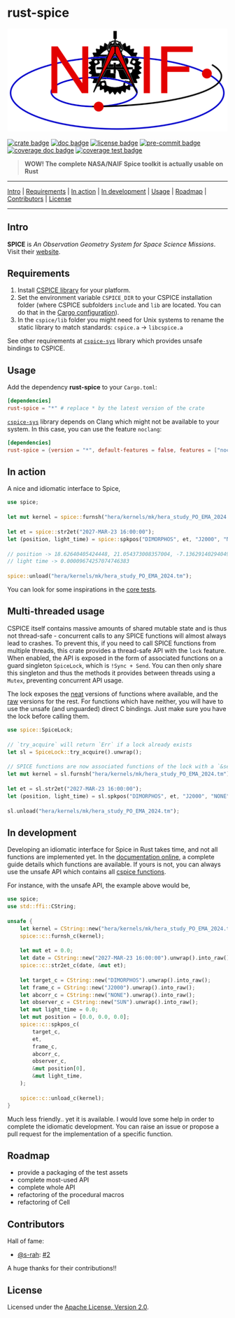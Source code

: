 # rust-spice

[![logo image]][repository link]

[![crate badge]][crate link]
[![doc badge]][doc link]
[![license badge]][license link]
[![pre-commit badge]][pre-commit link]
[![coverage doc badge]][coverage doc link]
[![coverage test badge]][coverage test link]

> **WOW! The complete NASA/NAIF Spice toolkit is actually usable on Rust**

---

[Intro](#intro) |
[Requirements](#requirements) |
[In action](#in-action) |
[In development](#in-development) |
[Usage](#usage) |
[Roadmap](#roadmap) |
[Contributors](#contributors) |
[License](#license)

---

## Intro

**SPICE** is *An Observation Geometry System for Space Science Missions*. Visit
their [website][naif link].

## Requirements

1) Install [CSPICE library][cspice install link] for your platform.
2) Set the environment variable `CSPICE_DIR` to your CSPICE installation folder
   (where CSPICE subfolders `include` and `lib` are located. You can do that in the
   [Cargo configuration][config doc]).
3) In the `cspice/lib` folder you might need for Unix systems to rename the
   static library to match standards: `cspice.a` -> `libcspice.a`

See other requirements at [`cspice-sys`][cspice-sys link] library which provides
unsafe bindings to CSPICE.

## Usage

Add the dependency **rust-spice** to your `Cargo.toml`:

```toml
[dependencies]
rust-spice = "*" # replace * by the latest version of the crate
```

[`cspice-sys`][cspice-sys link] library depends on Clang which might not be
available to your system. In this case, you can use the feature `noclang`:

```toml
[dependencies]
rust-spice = {version = "*", default-features = false, features = ["noclang"] }
```

## In action

A nice and idiomatic interface to Spice,

```rust
use spice;

let mut kernel = spice::furnsh("hera/kernels/mk/hera_study_PO_EMA_2024.tm");

let et = spice::str2et("2027-MAR-23 16:00:00");
let (position, light_time) = spice::spkpos("DIMORPHOS", et, "J2000", "NONE", "SUN");

// position -> 18.62640405424448, 21.054373008357004, -7.136291402940499
// light time -> 0.00009674257074746383

spice::unload("hera/kernels/mk/hera_study_PO_EMA_2024.tm");
```

You can look for some inspirations in the [core tests][core tests link].

## Multi-threaded usage

CSPICE itself contains massive amounts of shared mutable state and is thus not thread-safe - concurrent
calls to any SPICE functions will almost always lead to crashes. To prevent this, if you need
to call SPICE functions from multiple threads, this crate provides a thread-safe API with the `lock`
feature. When enabled, the API is exposed in the form of associated functions on a guard singleton 
`SpiceLock`, which is `!Sync + Send`. You can then only share this singleton and thus the methods it
provides between threads using a `Mutex`, preventing concurrent API usage.

The lock exposes the [neat][neat link] versions of functions where available, and the [raw][raw link] versions for the rest.
For functions which have neither, you will have to use the unsafe (and unguarded) direct C bindings.
Just make sure you have the lock before calling them.

```rust
use spice::SpiceLock;

// `try_acquire` will return `Err` if a lock already exists
let sl = SpiceLock::try_acquire().unwrap();

// SPICE functions are now associated functions of the lock with a `&self` arg
let mut kernel = sl.furnsh("hera/kernels/mk/hera_study_PO_EMA_2024.tm");

let et = sl.str2et("2027-MAR-23 16:00:00");
let (position, light_time) = sl.spkpos("DIMORPHOS", et, "J2000", "NONE", "SUN");

sl.unload("hera/kernels/mk/hera_study_PO_EMA_2024.tm");
```

## In development

Developing an idiomatic interface for Spice in Rust takes time, and not all
functions are implemented yet. In the [documentation online][doc link], a
complete guide details which functions are available. If yours is not, you can
always use the unsafe API which contains all [cspice functions][cspice api].

For instance, with the unsafe API, the example above would be,

```rust
use spice;
use std::ffi::CString;

unsafe {
    let kernel = CString::new("hera/kernels/mk/hera_study_PO_EMA_2024.tm").unwrap().into_raw();
    spice::c::furnsh_c(kernel);

    let mut et = 0.0;
    let date = CString::new("2027-MAR-23 16:00:00").unwrap().into_raw();
    spice::c::str2et_c(date, &mut et);

    let target_c = CString::new("DIMORPHOS").unwrap().into_raw();
    let frame_c = CString::new("J2000").unwrap().into_raw();
    let abcorr_c = CString::new("NONE").unwrap().into_raw();
    let observer_c = CString::new("SUN").unwrap().into_raw();
    let mut light_time = 0.0;
    let mut position = [0.0, 0.0, 0.0];
    spice::c::spkpos_c(
        target_c,
        et,
        frame_c,
        abcorr_c,
        observer_c,
        &mut position[0],
        &mut light_time,
    );

    spice::c::unload_c(kernel);
}
```

Much less friendly.. yet it is available. I would love some help in order to
complete the idiomatic development. You can raise an issue or propose a pull
request for the implementation of a specific function.

## Roadmap

+ provide a packaging of the test assets
+ complete most-used API
+ complete whole API
+ refactoring of the procedural macros
+ refactoring of Cell

## Contributors

Hall of fame:

+ [@s-rah][s-rah url]: [#2][PR 2]

A huge thanks for their contributions!!

## License

Licensed under the [Apache License, Version 2.0][license link].

[repository link]: https://github.com/GregoireHENRY/rust-spice
[logo image]: https://raw.githubusercontent.com/GregoireHENRY/rust-spice/main/rust-spice/rsc/img/logo_bg.png
[crate link]: https://crates.io/crates/rust-spice
[crate badge]: https://img.shields.io/crates/v/rust-spice.svg
[doc link]: https://docs.rs/rust-spice
[doc badge]: https://docs.rs/rust-spice/badge.svg
[license link]: https://raw.githubusercontent.com/GregoireHENRY/rust-spice/main/LICENSE
[license badge]: https://img.shields.io/badge/License-Apache%202.0-blue.svg
[pre-commit link]: https://pre-commit.com
[pre-commit badge]: https://img.shields.io/badge/pre--commit-enabled-brightgreen?logo=pre-commit&logoColor=white
[coverage doc badge]: https://img.shields.io/badge/Documentation-100%25-brightgreen
[coverage doc link]: https://docs.rs/crate/rust-spice
[coverage test badge]: https://img.shields.io/badge/Tests-90%25-green
[coverage test link]: https://docs.rs/crate/rust-spice
[core tests link]: https://github.com/GregoireHENRY/rust-spice/tree/main/rust-spice/tests/core/mod.rs
[naif link]: https://naif.jpl.nasa.gov/naif
[cspice api]: https://naif.jpl.nasa.gov/pub/naif/toolkit_docs/C/cspice/index.html
[cspice install link]: https://naif.jpl.nasa.gov/naif/toolkit_C.html
[cspice-sys link]: https://github.com/jacob-pro/cspice-rs/tree/master/cspice-sys
[config doc]: https://doc.rust-lang.org/cargo/reference/config.html
[raw link]: https://docs.rs/rust-spice/latest/spice/core/raw/index.html
[neat link]: https://docs.rs/rust-spice/latest/spice/core/neat/index.html

[s-rah url]: https://github.com/s-rah
[PR 2]: https://github.com/GregoireHENRY/rust-spice/pull/2
